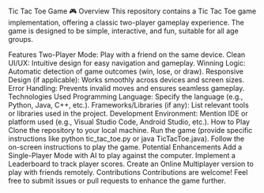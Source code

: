 Tic Tac Toe Game 🎮
Overview
This repository contains a Tic Tac Toe game implementation, offering a classic two-player gameplay experience. The game is designed to be simple, interactive, and fun, suitable for all age groups.

Features
Two-Player Mode: Play with a friend on the same device.
Clean UI/UX: Intuitive design for easy navigation and gameplay.
Winning Logic: Automatic detection of game outcomes (win, lose, or draw).
Responsive Design (if applicable): Works smoothly across devices and screen sizes.
Error Handling: Prevents invalid moves and ensures seamless gameplay.
Technologies Used
Programming Language: Specify the language (e.g., Python, Java, C++, etc.).
Frameworks/Libraries (if any): List relevant tools or libraries used in the project.
Development Environment: Mention IDE or platform used (e.g., Visual Studio Code, Android Studio, etc.).
How to Play
Clone the repository to your local machine.
Run the game (provide specific instructions like python tic_tac_toe.py or java TicTacToe.java).
Follow the on-screen instructions to play the game.
Potential Enhancements
Add a Single-Player Mode with AI to play against the computer.
Implement a Leaderboard to track player scores.
Create an Online Multiplayer version to play with friends remotely.
Contributions
Contributions are welcome! Feel free to submit issues or pull requests to enhance the game further.
